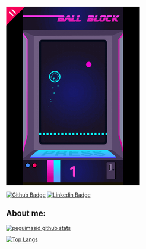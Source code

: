 ![teste](https://github.com/bruno-medeiros1/bruno-medeiros1/blob/main/bio.gif)

[![Github Badge](https://img.shields.io/badge/-Github-000?style=flat-square&logo=Github&logoColor=white&link=https://github.com/bruno-medeiros1)](https://github.com/bruno-medeiros1)
[![Linkedin Badge](https://img.shields.io/badge/-LinkedIn-blue?style=flat-square&logo=Linkedin&logoColor=white&link=https://www.linkedin.com/in/bruno-medeiros-45b119199/)](https://www.linkedin.com/in/bruno-medeiros-45b119199/)

## About me:

[![peguimasid github stats](https://github-readme-stats.vercel.app/api?username=bruno-medeiros1&show_icons=true&title_color=fff&icon_color=37aaff&text_color=f8f8f2&bg_color=171c24&count_private=true)](https://github.com/bruno-medeiros1)

[![Top Langs](https://github-readme-stats.vercel.app/api/top-langs/?username=bruno-medeiros1&layout=compact&title_color=fff&text_color=f8f8f2&hide=java&bg_color=171c24)](https://github.com/bruno-medeiros1)

